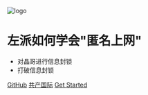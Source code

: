 <!-- _coverpage.md -->

![logo](image1.png)

# 左派如何学会"匿名上网" <small></small>

> 

- 对晶哥进行信息封锁
- 打破信息封锁

[GitHub](https://github.com/learnleft/learnleft.github.io)
[共产国际](https://communism.freeflarum.com/)
[Get Started](README)
